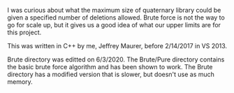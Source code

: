 I was curious about what the maximum size of quaternary library could be given a specified number of deletions allowed. Brute force is not the way to go for scale up, but it gives us a good idea of what our upper limits are for this project.

This was written in C++ by me, Jeffrey Maurer, before 2/14/2017 in VS 2013.

Brute directory was editted on 6/3/2020. The Brute/Pure directory contains the basic brute force algorithm and has been shown to work. The Brute directory has a modified version that is slower, but doesn't use as much memory.
